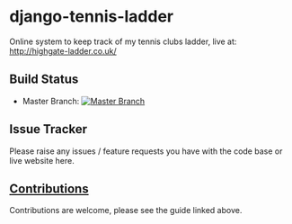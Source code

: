 django-tennis-ladder
====================

Online system to keep track of my tennis clubs ladder, live at: http://highgate-ladder.co.uk/


Build Status
-------------
* Master Branch: [![Master Branch](https://api.travis-ci.org/jzahedieh/django-tennis-ladder.png?branch=master)](https://travis-ci.org/jzahedieh/django-tennis-ladder)

Issue Tracker
-------------
Please raise any issues / feature requests you have with the code base or live website here.

[Contributions](https://github.com/jzahedieh/django-tennis-ladder/blob/master/CONTRIBUTING.md)
-------------

Contributions are welcome, please see the guide linked above.
